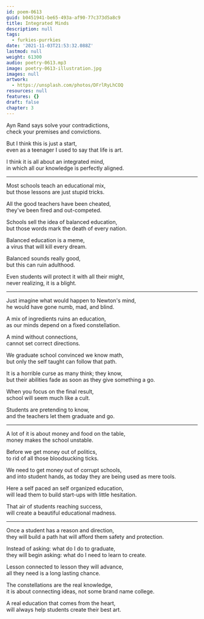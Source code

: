 ```yaml
---
id: poem-0613
guid: b0451941-be65-493a-af90-77c373d5a8c9
title: Integrated Minds
description: null
tags:
  - furkies-purrkies
date: '2021-11-03T21:53:32.088Z'
lastmod: null
weight: 61300
audio: poetry-0613.mp3
image: poetry-0613-illustration.jpg
images: null
artwork:
  - https://unsplash.com/photos/DFrlRyLhCOQ
resources: null
features: {}
draft: false
chapter: 3
---
```


Ayn Rand says solve your contradictions,\
check your premises and convictions.

But I think this is just a start,\
even as a teenager I used to say that life is art.

I think it is all about an integrated mind,\
in which all our knowledge is perfectly aligned.

---

Most schools teach an educational mix,\
but those lessons are just stupid tricks.

All the good teachers have been cheated,\
they've been fired and out-competed.

Schools sell the idea of balanced education,\
but those words mark the death of every nation.

Balanced education is a meme,\
a virus that will kill every dream.

Balanced sounds really good,\
but this can ruin adulthood.

Even students will protect it with all their might,\
never realizing, it is a blight.

---

Just imagine what would happen to Newton's mind,\
he would have gone numb, mad, and blind.

A mix of ingredients ruins an education,\
as our minds depend on a fixed constellation.

A mind without connections,\
cannot set correct directions.

We graduate school convinced we know math,\
but only the self taught can follow that path.

It is a horrible curse as many think; they know,\
but their abilities fade as soon as they give something a go.

When you focus on the final result,\
school will seem much like a cult.

Students are pretending to know,\
and the teachers let them graduate and go.

---

A lot of it is about money and food on the table,\
money makes the school unstable.

Before we get money out of politics,\
to rid of all those bloodsucking ticks.

We need to get money out of corrupt schools,\
and into student hands, as today they are being used as mere tools.

Here a self paced an self organized education,\
will lead them to build start-ups with little hesitation.

That air of students reaching success,\
will create a beautiful educational madness.

---

Once a student has a reason and direction,\
they will build a path hat will afford them safety and protection.

Instead of asking: what do I do to graduate,\
they will begin asking: what do I need to learn to create.

Lesson connected to lesson they will advance,\
all they need is a long lasting chance.

The constellations are the real knowledge,\
it is about connecting ideas, not some brand name college.

A real education that comes from the heart,\
will always help students create their best art.
